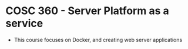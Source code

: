 # COSC 360 - Server Platform as a service

- This course focuses on Docker, and creating web server applications
